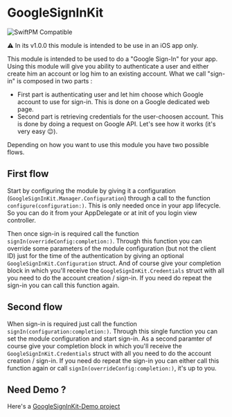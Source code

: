 # GoogleSignInKit

<img src="https://camo.githubusercontent.com/86f8561418bbd6240d5c39dbf80b83a3dc1e85e69fe58da808f0168194dcc0d3/68747470733a2f2f696d672e736869656c64732e696f2f62616467652f5377696674504d2d436f6d70617469626c652d627269676874677265656e2e737667" alt="SwiftPM Compatible" data-canonical-src="https://img.shields.io/badge/SwiftPM-Compatible-brightgreen.svg" style="max-width:100%;">

⚠️ In its v1.0.0 this module is intended to be use in an iOS app only.

This module is intended to be used to do a "Google Sign-In" for your app.
Using this module will give you ability to authenticate a user and either create him an account or log him to an existing account.
What we call "sign-in" is composed in two parts :
- First part is authenticating user and let him choose which Google account to use for sign-in. This is done on a Google dedicated web page.
- Second part is retrieving credentials for the user-choosen account. This is done by doing a request on Google API.
Let's see how it works (it's very easy 😉).

Depending on how you want to use this module you have two possible flows.

## First flow
Start by configuring the module by giving it a configuration (`GoogleSignInKit.Manager.Configuration`) through a call to the function `configure(configuration:)`.
This is only needed once in your app lifecycle. So you can do it from your AppDelegate or at init of you login view controller.

Then once sign-in is required call the function `signIn(overrideConfig:completion:)`. 
Through this function you can override some parameters of the module configuration (but not the client ID) just for the time of the authentication by giving an optional `GoogleSignInKit.Configuration` struct.
And of course give your completion block in which you'll receive the `GoogleSignInKit.Credentials` struct with all you need to do the account creation / sign-in.
If you need do repeat the sign-in you can call this function again. 

## Second flow
When sign-in is required just call the function `signIn(configuration:completion:)`.
Through this single function you can set the module configuration and start sign-in. 
As a second paramter of course give your completion block in which you'll receive the  `GoogleSignInKit.Credentials` struct with all you need to do the account creation / sign-in.
If you need do repeat the sign-in you can either call this function again or call `signIn(overrideConfig:completion:)`, it's up to you.

## Need Demo ?
Here's a [GoogleSignInKit-Demo project](https://github.com/Tibimac/GoogleSignInKit-Demo)
